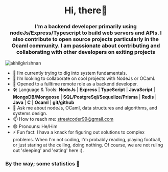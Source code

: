 <h1 align="center">Hi, there👋</h1>
<h3 align="center">I'm a backend developer primarily using nodeJs/Express/Typescript to build web servers and APIs. I also contribute to open source projects particularly in the Ocaml community. I am passionate about contributing and collaborating with other developers on exiting projects</h3>
<p align="left"> <img src="https://komarev.com/ghpvc/?username=streetCoderr" alt="akhilgkrishnan" /> </p>


- 🔭 I’m currently trying to dig into system fundamentals.
- 👯 I’m looking to collaborate on cool projects with NodeJs or OCaml.
- 🤔 Opened to a fulltime remote role as a backend developer. 
-  🛠 Language & Tools: **NodeJs** | **Express** | **TypeScript** | **JavaScript** | **MongoDB/Mongoose** | **SQL/PostgreSql/Sequelize/Prisma** | **Redis** | **Java** | **C** | **Ocaml** | **git/github** 
- 💬 Ask me about nodeJs, OCaml, data structures and algorithms, and systems design.
- 📫 How to reach me: streetcoder99@gmail.com
- 😄 Pronouns: He/Him
- ⚡ Fun fact: I hava a knack for figuring out solutions to complex problems. When I'm not coding, I'm probably reading, playing football, or just staring at the ceiling, doing nothing. Of course, we are not ruling out 'sleeping' and 'eating' here :).

### By the way; some statistics 🚀
<!--![My github stats](https://github-readme-stats.vercel.app/api?username=streetCoderr&show_icons=true&theme=tokyonight)-->
<!--! <img src="https://github-readme-streak-stats.herokuapp.com/?user=streetCoderr&theme=tokyonight" alt="mystreak"/>-->
<!--![My Top Langs](https://github-readme-stats.vercel.app/api/top-langs/?username=streetCoderr&theme=tokyonight&layout=compact)-->
